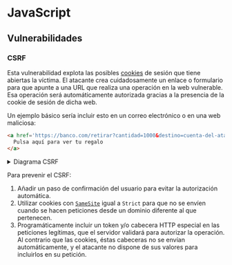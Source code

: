 # JavaScript
## Vulnerabilidades

### CSRF

Esta vulnerabilidad explota las posibles [cookies](../../tema2/http/cookies.html) de sesión que tiene abiertas la víctima. El atacante crea cuidadosamente un enlace o formulario para que apunte a una URL que realiza una operación en la web vulnerable. Esa operación será automáticamente autorizada gracias a la presencia de la cookie de sesión de dicha web.

Un ejemplo básico sería incluir esto en un correo electrónico o en una web maliciosa:
```html
<a href='https://banco.com/retirar?cantidad=1000&destino=cuenta-del-atacante'>
  Pulsa aquí para ver tu regalo
</a>
```
<details><summary>Diagrama CSRF</summary><br>
<object type="image/svg+xml" data="./files/csrf.excalidraw.svg" width="100%"></object>
</details>

Para prevenir el CSRF:
1. Añadir un paso de confirmación del usuario para evitar la autorización automática.
1. Utilizar cookies con [`SameSite`](https://developer.mozilla.org/en-US/docs/Web/HTTP/Cookies#samesite_attribute) igual a `Strict` para que no se envíen cuando se hacen peticiones desde un dominio diferente al que pertenecen.
1. Programáticamente incluir un token y/o cabecera HTTP especial en las peticiones legítimas, que el servidor validará para autorizar la operación. Al contrario que las cookies, éstas cabeceras no se envían automáticamente, y el atacante no dispone de sus valores para incluirlos en su petición.